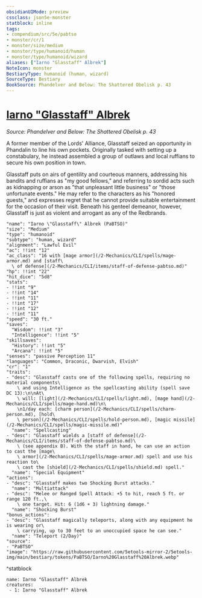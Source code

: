 ```yaml
---
obsidianUIMode: preview
cssclass: json5e-monster
statblock: inline
tags:
- compendium/src/5e/pabtso
- monster/cr/1
- monster/size/medium
- monster/type/humanoid/human
- monster/type/humanoid/wizard
aliases: ["Iarno "Glasstaff" Albrek"]
NoteIcon: monster
BestiaryType: humanoid (human, wizard)
SourceType: Bestiary
BookSource: Phandelver and Below: The Shattered Obelisk p. 43
---
```

# [Iarno "Glasstaff" Albrek](2-Mechanics/CLI/bestiary/npc/iarno-glasstaff-albrek-pabtso.md)
*Source: Phandelver and Below: The Shattered Obelisk p. 43*  

A former member of the Lords' Alliance, Glasstaff seized an opportunity in Phandalin to line his own pockets. Originally tasked with setting up a constabulary, he instead assembled a group of outlaws and local ruffians to secure his own position in town.

Glasstaff puts on airs of gentility and courteous manners, addressing his bandits and ruffians as "my good fellows," and referring to sordid acts such as kidnapping or arson as "that unpleasant little business" or "those unfortunate events." He may refer to the characters as his "honored guests," and expresses regret that he cannot provide suitable entertainment for the occasion of their visit. Beneath his genteel demeanor, however, Glasstaff is just as violent and arrogant as any of the Redbrands.

```statblock
"name": "Iarno \"Glasstaff\" Albrek (PaBTSO)"
"size": "Medium"
"type": "humanoid"
"subtype": "human, wizard"
"alignment": "Lawful Evil"
"ac": !!int "12"
"ac_class": "16 with [mage armor](/2-Mechanics/CLI/spells/mage-armor.md) and [staff\
  \ of defense](/2-Mechanics/CLI/items/staff-of-defense-pabtso.md)"
"hp": !!int "22"
"hit_dice": "5d8"
"stats":
- !!int "9"
- !!int "14"
- !!int "11"
- !!int "17"
- !!int "12"
- !!int "11"
"speed": "30 ft."
"saves":
  "Wisdom": !!int "3"
  "Intelligence": !!int "5"
"skillsaves":
  "History": !!int "5"
  "Arcana": !!int "5"
"senses": "passive Perception 11"
"languages": "Common, Draconic, Dwarvish, Elvish"
"cr": "1"
"traits":
- "desc": "Glasstaff casts one of the following spells, requiring no material components\
    \ and using Intelligence as the spellcasting ability (spell save DC 13):\n\nAt\
    \ will: [light](/2-Mechanics/CLI/spells/light.md), [mage hand](/2-Mechanics/CLI/spells/mage-hand.md)\n\
    \n1/day each: [charm person](/2-Mechanics/CLI/spells/charm-person.md), [hold\
    \ person](/2-Mechanics/CLI/spells/hold-person.md), [magic missile](/2-Mechanics/CLI/spells/magic-missile.md)"
  "name": "Spellcasting"
- "desc": "Glasstaff wields a [staff of defense](/2-Mechanics/CLI/items/staff-of-defense-pabtso.md)\
    \ (see appendix B). With the staff in hand, he can use an action to cast the [mage\
    \ armor](/2-Mechanics/CLI/spells/mage-armor.md) spell and use his reaction to\
    \ cast the [shield](/2-Mechanics/CLI/spells/shield.md) spell."
  "name": "Special Equipment"
"actions":
- "desc": "Glasstaff makes two Shocking Burst attacks."
  "name": "Multiattack"
- "desc": "Melee or Ranged Spell Attack: +5 to hit, reach 5 ft. or range 120 ft.,\
    \ one target. Hit: 6 (1d6 + 3) lightning damage."
  "name": "Shocking Burst"
"bonus_actions":
- "desc": "Glasstaff magically teleports, along with any equipment he is wearing or\
    \ carrying, up to 30 feet to an unoccupied space he can see."
  "name": "Teleport (2/Day)"
"source":
- "PaBTSO"
"image": "https://raw.githubusercontent.com/5etools-mirror-2/5etools-img/main/bestiary/tokens/PaBTSO/Iarno%20Glasstaff%20Albrek.webp"
```
^statblock

```encounter-table
name: Iarno "Glasstaff" Albrek
creatures:
 - 1: Iarno "Glasstaff" Albrek
```